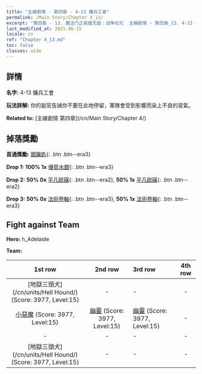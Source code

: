 ```yaml
---
title: "主線劇情 - 第四章 - 4-13 傭兵工會"
permalink: /Main Story/Chapter 4_13/
excerpt: "第四章 - 13. 魔法门之英雄无敌：战争纪元  主線劇情 - 第四章_13. 4-13 傭兵工會"
last_modified_at: 2021-06-15
locale: cn
ref: "Chapter 4_13.md"
toc: false
classes: wide
---
```


## 詳情

 **名字:** 4-13 傭兵工會

 **玩法詳解:** 你的副官告誡你不要在此地停留，軍隊會受到影響而染上不良的習氣。

 **Related to:** [主線劇情 第四章](/cn/Main Story/Chapter 4/)

## 掉落獎勵

 **首通獎勵:** [銀鑰匙](/cn/Items/con_693/){: .btn .btn--era3}

 **Drop 1:** **100% 1x** [優質水銀](/cn/Items/mat_14/){: .btn .btn--era3}

 **Drop 2:** **50% 0x** [平凡硫磺](/cn/Items/mat_9/){: .btn .btn--era2}, **50% 1x** [平凡硫磺](/cn/Items/mat_9/){: .btn .btn--era2}

 **Drop 3:** **50% 0x** [法術卷軸](/cn/Items/con_694/){: .btn .btn--era3}, **50% 1x** [法術卷軸](/cn/Items/con_694/){: .btn .btn--era3}


## Fight against Team
 **Hero:** h_Adelaide

 **Team:**


  | 1st row | 2nd row | 3rd row | 4th row |
  |:----:|:----:|:----|:----:|
  | [地獄三頭犬](/cn/units/Hell Hound/) (Score: 3977, Level:15)  | - | - | - |
  | [小惡魔](/cn/units/Imp/) (Score: 3977, Level:15)  | [幽靈](/cn/units/Wight/) (Score: 3977, Level:15)  | [幽靈](/cn/units/Wight/) (Score: 3977, Level:15)  | - |
  | - | - | - | - |
  | [地獄三頭犬](/cn/units/Hell Hound/) (Score: 3977, Level:15)  | - | - | - |



